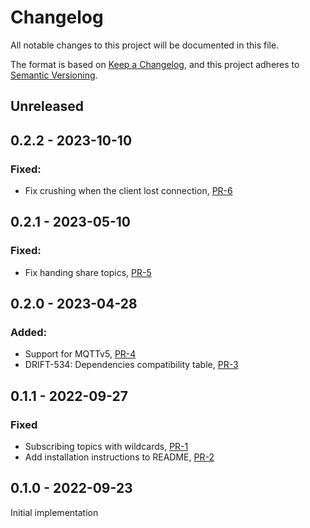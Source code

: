 # Changelog

All notable changes to this project will be documented in this file.

The format is based on [Keep a Changelog](https://keepachangelog.com/en/1.0.0/),
and this project adheres to [Semantic Versioning](https://semver.org/spec/v2.0.0.html).

## Unreleased

## 0.2.2 - 2023-10-10

### Fixed:

- Fix crushing when the client lost connection, [PR-6](https://github.com/panda-official/DriftMqtt/pull/6)

## 0.2.1 - 2023-05-10

### Fixed:

- Fix handing share topics, [PR-5](https://github.com/panda-official/DriftMqtt/pull/5)

## 0.2.0 - 2023-04-28

### Added:

- Support for MQTTv5, [PR-4](https://github.com/panda-official/DriftMqtt/pull/4)
- DRIFT-534: Dependencies compatibility table, [PR-3](https://github.com/panda-official/DriftMqtt/pull/3)

## 0.1.1 - 2022-09-27

### Fixed

- Subscribing topics with wildcards, [PR-1](https://github.com/panda-official/DriftMqtt/pull/1)
- Add installation instructions to README, [PR-2](https://github.com/panda-official/DriftMqtt/pull/2)

## 0.1.0 - 2022-09-23

Initial implementation
